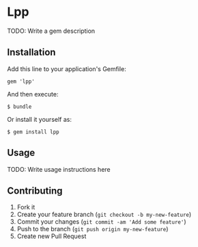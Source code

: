 # Lpp

TODO: Write a gem description

## Installation

Add this line to your application's Gemfile:

    gem 'lpp'

And then execute:

    $ bundle

Or install it yourself as:

    $ gem install lpp

## Usage

TODO: Write usage instructions here

## Contributing

1. Fork it
2. Create your feature branch (`git checkout -b my-new-feature`)
3. Commit your changes (`git commit -am 'Add some feature'`)
4. Push to the branch (`git push origin my-new-feature`)
5. Create new Pull Request
